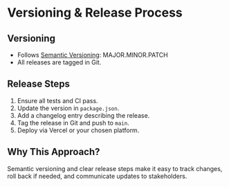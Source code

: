 # Versioning & Release Process

## Versioning
- Follows [Semantic Versioning](https://semver.org/): MAJOR.MINOR.PATCH
- All releases are tagged in Git.

## Release Steps
1. Ensure all tests and CI pass.
2. Update the version in `package.json`.
3. Add a changelog entry describing the release.
4. Tag the release in Git and push to `main`.
5. Deploy via Vercel or your chosen platform.

## Why This Approach?
Semantic versioning and clear release steps make it easy to track changes, roll back if needed, and communicate updates to stakeholders. 